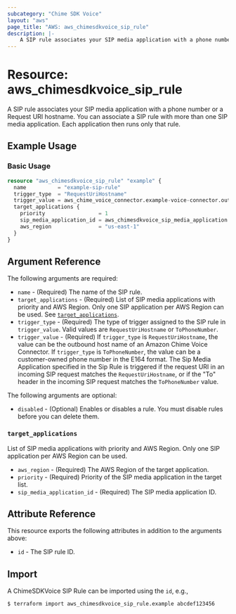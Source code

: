 ```yaml
---
subcategory: "Chime SDK Voice"
layout: "aws"
page_title: "AWS: aws_chimesdkvoice_sip_rule"
description: |-
    A SIP rule associates your SIP media application with a phone number or a Request URI hostname. You can associate a SIP rule with more than one SIP media application. Each application then runs only that rule.
---
```

# Resource: aws_chimesdkvoice_sip_rule

A SIP rule associates your SIP media application with a phone number or a Request URI hostname. You can associate a SIP rule with more than one SIP media application. Each application then runs only that rule.

## Example Usage

### Basic Usage

```terraform
resource "aws_chimesdkvoice_sip_rule" "example" {
  name          = "example-sip-rule"
  trigger_type  = "RequestUriHostname"
  trigger_value = aws_chime_voice_connector.example-voice-connector.outbound_host_name
  target_applications {
    priority                 = 1
    sip_media_application_id = aws_chimesdkvoice_sip_media_application.example-sma.id
    aws_region               = "us-east-1"
  }
}
```

## Argument Reference

The following arguments are required:

* `name` - (Required) The name of the SIP rule.
* `target_applications` - (Required) List of SIP media applications with priority and AWS Region. Only one SIP application per AWS Region can be used. See [`target_applications`](#target_applications).
* `trigger_type` - (Required) The type of trigger assigned to the SIP rule in `trigger_value`. Valid values are `RequestUriHostname` or `ToPhoneNumber`.
* `trigger_value` - (Required) If `trigger_type` is `RequestUriHostname`, the value can be the outbound host name of an Amazon Chime Voice Connector. If `trigger_type` is `ToPhoneNumber`, the value can be a customer-owned phone number in the E164 format. The Sip Media Application specified in the Sip Rule is triggered if the request URI in an incoming SIP request matches the `RequestUriHostname`, or if the "To" header in the incoming SIP request matches the `ToPhoneNumber` value.

The following arguments are optional:

* `disabled` - (Optional) Enables or disables a rule. You must disable rules before you can delete them.

### `target_applications`

List of SIP media applications with priority and AWS Region. Only one SIP application per AWS Region can be used.

* `aws_region` - (Required) The AWS Region of the target application.
* `priority` - (Required) Priority of the SIP media application in the target list.
* `sip_media_application_id` - (Required) The SIP media application ID.

## Attribute Reference

This resource exports the following attributes in addition to the arguments above:

* `id` - The SIP rule ID.

## Import

A ChimeSDKVoice SIP Rule can be imported using the `id`, e.g.,

```
$ terraform import aws_chimesdkvoice_sip_rule.example abcdef123456
```
